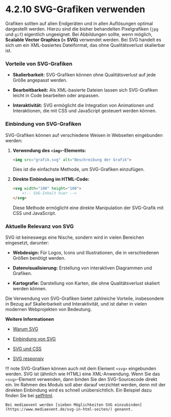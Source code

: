 # 4.2.10 SVG-Grafiken verwenden

Grafiken sollten auf allen Endgeräten und in allen Auflösungen optimal dargestellt werden. Hierzu sind die bisher behandelten Pixelgrafiken (`jpg` und `gif`) eigentlich ungeeignet. Bei Abbildungen sollte, wenn möglich, **Scalable Vector Graphics (= SVG)** verwendet werden. Bei SVG handelt es sich um ein XML-basiertes Dateiformat, das ohne Qualitätsverlust skalierbar ist.

### Vorteile von SVG-Grafiken

- **Skalierbarkeit:** SVG-Grafiken können ohne Qualitätsverlust auf jede Größe angepasst werden. 

- **Bearbeitbarkeit:** Als XML-basierte Dateien lassen sich SVG-Grafiken leicht in Code bearbeiten oder anpassen. 

- **Interaktivität:** SVG ermöglicht die Integration von Animationen und Interaktionen, die mit CSS und JavaScript gesteuert werden können.

### Einbindung von SVG-Grafiken

SVG-Grafiken können auf verschiedene Weisen in Webseiten eingebunden werden:

1. **Verwendung des `<img>`-Elements:**

    ```html
    <img src="grafik.svg" alt="Beschreibung der Grafik">
    ```

    Dies ist die einfachste Methode, um SVG-Grafiken einzufügen.

2. **Direkte Einbindung im HTML-Code:**

    ```html
    <svg width="100" height="100">
        <!-- SVG-Inhalt hier -->
    </svg>
    ```

    Diese Methode ermöglicht eine direkte Manipulation der SVG-Grafik mit CSS und JavaScript.

### Aktuelle Relevanz von SVG

SVG ist keineswegs eine Nische, sondern wird in vielen Bereichen eingesetzt, darunter:

- **Webdesign:** Für Logos, Icons und Illustrationen, die in verschiedenen Größen benötigt werden. 

- **Datenvisualisierung:** Erstellung von interaktiven Diagrammen und Grafiken.

- **Kartografie:** Darstellung von Karten, die ohne Qualitätsverlust skaliert werden können.

Die Verwendung von SVG-Grafiken bietet zahlreiche Vorteile, insbesondere in Bezug auf Skalierbarkeit und Interaktivität, und ist daher in vielen modernen Webprojekten von Bedeutung.

**Weitere Informationen**

- [Warum SVG](https://wiki.selfhtml.org/wiki/SVG/Warum)

- [Einbindung von SVG](https://wiki.selfhtml.org/wiki/SVG/Einbindung)

- [SVG und CSS](https://wiki.selfhtml.org/wiki/SVG/SVG_und_CSS)

- [SVG responsiv](https://wiki.selfhtml.org/wiki/SVG/responsiv)

!!! note
    SVG-Grafiken können auch mit dem Element `<svg>` eingebunden werden. SVG ist (ähnlich wie HTML) eine XML-Anwendung. Wenn Sie das `<svg>`-Element verwenden, dann binden Sie den SVG-Sourcecode direkt ein. Im Rahmen des Moduls soll aber darauf verzichtet werden, denn mit der direkten Einbindung wird es schnell unübersichtlich. Ein Beispiel dazu finden Sie bei [selfhtml](https://wiki.selfhtml.org/wiki/SVG/Einbindung#inline-SVG_in_HTML).

    Bei mediaevent werden [sieben Möglichkeiten SVG einzubinden](https://www.mediaevent.de/svg-in-html-seiten/) genannt.

